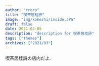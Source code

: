 ```yaml
---
author: "croro"
title: "喫茶居桂詩"
image: "img/kokeshi/inside.JPG"
draft: false
date: 2021-03-05
description: "description for 喫茶居桂詩"
tags: ["themes"]
archives: ["2021/03"]
---
```


喫茶居桂詩の店内だよ.